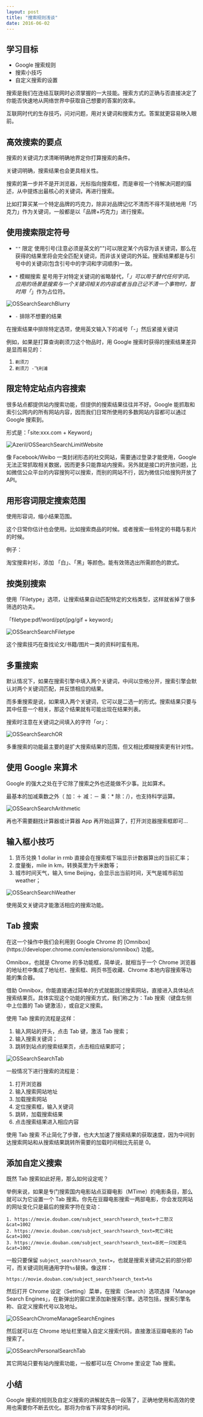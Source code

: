 ```yaml
---
layout: post
title: "搜索规则浅谈"
date: 2016-06-02
---
```


## 学习目标

<ul>
<li>Google 搜索规则</li>

<li>搜索小技巧</li>

<li>自定义搜索的设置</li>
</ul>

<p>搜索是我们在连结互联网时必须掌握的一大技能。搜索方式的正确与否直接决定了你能否快速地从网络世界中获取自己想要的答案的效率。</p>

<p>互联网时代的生存技巧，问对问题，用对关键词和搜索方式。答案就更容易映入眼前。</p>  

## 高效搜索的要点 

<p>搜索的关键词力求清晰明确地界定你打算搜索的条件。</p>

<p>关键词明确，搜索结果也会更具相关性。</p>

<p>搜索的第一步并不是开浏览器，光标指向搜索框，而是审视一个待解决问题的描述，从中提炼出最核心的关键词，再进行搜索。</p>

<p>比如打算买某一个特定品牌的巧克力，除非对品牌记忆不清而不得不笼统地用「巧克力」作为关键词，一般都是以「品牌+巧克力」进行搜索。</p>

## 使用搜索限定符号 

<ul>
<li><p><code>""</code> 限定 使用引号(注意必须是英文的"")可以限定某个内容为该关键词，那么在获得的结果里将会完全匹配关键词，而非该关键词的外延。搜索结果都是与引号中的关键词(包含引号中的字词和字词顺序)一致。</p></li>

<li><p><code>*</code> 模糊搜索 星号用于对特定关键词的省略替代，「<em>」可以用于替代任何字词。应用的场景是搜索与一个关键词相关的内容或者当自己记不清一个事物时，暂时用「</em>」作为占位符。</p></li>
</ul>

<p><img class="full-image" src="http://openmindclub.qiniudn.com/Azeril/OSSearchSearchBlurry.png" alt="OSSearchSearchBlurry"></p>

<ul>
<li><code>-</code> 排除不想要的结果 </li>
</ul>

<p>在搜索结果中排除特定选项，使用英文输入下的减号「-」然后紧接关键词</p>

<p>例如，如果是打算查询剃须刀这个物品时，用 Google 搜索时获得的搜索结果差异是显而易见的：</p>

<ol>
<li><code>剃须刀</code></li>

<li><code>剃须刀 -飞利浦</code></li>
</ol>

## 限定特定站点内容搜索 

<p>很多站点都提供站内搜索功能，但提供的搜索结果往往并不好。Google 能抓取和索引公网内的所有网站内容，因而我们日常所使用的多数网站内容都可以通过 Google 搜索到。</p>

<p>形式是：「site:xxx.com + Keyword」</p>

<p><img class="full-image" src="http://openmindclub.qiniudn.com/Azeril/OSSearchSearchLimitWebsite.png" alt="Azeril/OSSearchSearchLimitWebsite"> </p>

<p>像 Facebook/Weibo 一类封闭形态的社交网站，需要通过登录才能使用，Google 无法正常抓取相关数据，因而更多只能靠站内搜索。另外就是接口的开放问题，比如微信公众平台的内容搜狗可以搜索，而别的网站不行，因为微信只给搜狗开放了 API。</p>

## 用形容词限定搜索范围 

<p>使用形容词，缩小结果范围。</p>

<p>这个日常你估计也会使用。比如搜索商品的时候。或者搜索一些特定的书籍与影片的时候。</p>

<p>例子：</p>

<p>淘宝搜索衬衫，添加 「白」、「黑」等颜色。能有效筛选出所需颜色的款式。</p>

## 按类别搜索 

<p>使用「Filetype」选项，让搜索结果自动匹配特定的文档类型，这样就省掉了很多筛选的功夫。</p>

<p>「filetype:pdf/word/ppt/jpg/gif + keyword」 </p>

<p><img class="full-image" src="http://openmindclub.qiniudn.com/Azeril/OSSearchSearchFiletype.png" alt="OSSearchSearchFiletype"></p>

<p>这个搜索技巧在查找论文/书籍/图片一类的资料时蛮有用。</p>

## 多重搜索 

<p>默认情况下，如果在搜索引擎中填入两个关键词，中间以空格分开，搜索引擎会默认对两个关键词匹配，并反馈相应的结果。</p>

<p>而多重搜索是说，如果填入两个关键词，它可以是二选一的形式。搜索结果只要与其中任意一个相关，那这个结果就有可能出现在结果列表。</p>

<p>搜索时注意在关键词之间填入的字符「or」：</p>

<p><img class="full-image" src="http://openmindclub.qiniudn.com/Azeril/OSSearchSearchOR.png" alt="OSSearchSearchOR"></p>

<p>多重搜索的功能最主要的是扩大搜索结果的范围，但又相比模糊搜索更有针对性。</p>

## 使用 Google 来算术 

<p>Google 的强大之处在于它除了搜索之外也还能做不少事。比如算术。</p>

<p>最基本的加减乘数之外（ 加：＋ 减：－ 乘：* 除：/），也支持科学运算。</p>

<p><img class="full-image" src="http://openmindclub.qiniudn.com/Azeril/OSSearchSearchArithmetic.png" alt="OSSearchSearchArithmetic"></p>

<p>再也不需要翻找计算器或计算器 App 再开始运算了，打开浏览器搜索框即可...</p>

## 输入框小技巧 

<ol>
<li>货币兑换 1 dollar in rmb 直接会在搜索框下端显示计数器算出的当前汇率；</li>

<li>度量衡，mile in km，转换英里为千米数等；</li>

<li>城市时间天气，输入 time Beijing，会显示出当前时间，天气是城市前加 weather；</li>
</ol>

<p><img class="full-image" src="http://openmindclub.qiniudn.com/Azeril/OSSearchSearchWeather.png" alt="OSSearchSearchWeather"></p>

<p>使用英文关键词才能激活相应的搜索功能。</p>


## Tab 搜索 

<p>在这一个操作中我们会利用到 Google Chrome 的 [Omnibox](https://developer.chrome.com/extensions/omnibox/) 功能。</p>

<p>Omnibox，也就是 Chrome 的多功能框，简单说，就相当于一个 Chrome 浏览器的地址栏中集成了地址栏、搜索框、网页书签收藏、Chrome 本地内容搜索等功能的集合器。</p>

<p>借助 Omnibox，你能直接通过简单的方式就能跳过搜索网站，直接进入具体站点搜索结果页。具体实现这个功能的搜索方式，我们称之为：Tab 搜索（键盘左侧中上位置的 Tab 键激活），或自定义搜索。</p>

<p>使用 Tab 搜索的流程是这样：</p>

<ol>
<li>输入网站的开头，点击 Tab 键，激活 Tab 搜索；</li>

<li>输入搜索关键词；</li>

<li>跳转到站点的搜索结果页，点击相应结果即可；</li>
</ol>

<p><img class="full-image" src="http://openmindclub.qiniudn.com/Azeril/OSSearchSearchTab.png" alt="OSSearchSearchTab"></p>

<p>一般情况下进行搜索的流程是：</p>

<ol>
<li>打开浏览器</li>
<li>输入搜索网站地址</li>
<li>加载搜索网站</li>
<li>定位搜索框，输入关键词</li>
<li>跳转，加载搜索结果</li>
<li>点击搜索结果进入相应内容</li>
</ol>

<p>使用 Tab 搜索 不止简化了步骤，也大大加速了搜索结果的获取速度，因为中间到达搜索网站和从搜索结果跳转所需要的加载时间相比先前是 0。</p>

## 添加自定义搜索 

<p>既然 Tab 搜索如此好用，那么如何设定呢？</p>

<p>举例来说，如果是专门搜索国内电影站点豆瓣电影（MTime）的电影条目，那么就可以为它设置一个 Tab 搜索。你先在豆瓣电影搜索一两部电影，你会发现网站的网址变化只是最后的搜索字符在变动：</p>

<pre><code>1. https://movie.douban.com/subject_search?search_text=十二怒汉&amp;cat=1002
2. https://movie.douban.com/subject_search?search_text=死亡诗社&amp;cat=1002
3. https://movie.douban.com/subject_search?search_text=杀死一只知更鸟&amp;cat=1002
</code></pre>

<p>一般只要保留 <code>subject_search?search_text=</code>，也就是搜索关键词之前的部分即可，而关键词则用通用字符<code>%s</code>替换。像这样：</p>

<pre><code>https://movie.douban.com/subject_search?search_text=%s
</code></pre>

<p>然后打开 Chrome 设定（Setting）菜单，在搜索（Search）选项选择「Manage Search Engines」，在新弹出的窗口里添加新搜索引擎。选项包括，搜索引擎名称、自定义搜索代号以及地址。</p>

<p><img class="full-image" src="http://openmindclub.qiniudn.com/Azeril/OSSearchChromeManageSearchEngines.png" alt="OSSearchChromeManageSearchEngines"></p>

<p>然后就可以在 Chrome 地址栏里输入自定义搜索代码，直接激活豆瓣电影的 Tab 搜索了。</p>

<p><img class="full-image" src="http://openmindclub.qiniudn.com/Azeril/OSSearchPersonalSearchTab.png" alt="OSSearchPersonalSearchTab"></p>

<p>其它网站只要有站内搜索功能，一般都可以在 Chrome 里设定 Tab 搜索。</p>

## 小结

<p>Google 搜索的规则及自定义搜索的讲解就先告一段落了，正确地使用和高效的使用也需要你不断去优化。那将为你省下非常多的时间。</p>

[Omnibox]: https://developer.chrome.com/extensions/omnibox/  "Omnibox"


